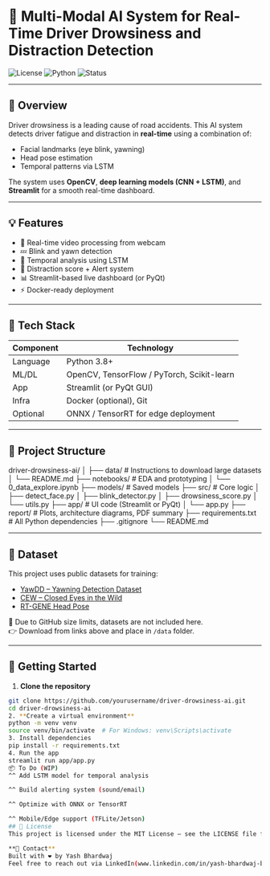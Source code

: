 # 🧠 Multi-Modal AI System for Real-Time Driver Drowsiness and Distraction Detection

![License](https://img.shields.io/badge/license-MIT-blue.svg) ![Python](https://img.shields.io/badge/Python-3.8%2B-green) ![Status](https://img.shields.io/badge/status-WIP-orange)

---

## 🚗 Overview

Driver drowsiness is a leading cause of road accidents. This AI system detects driver fatigue and distraction in **real-time** using a combination of:
- Facial landmarks (eye blink, yawning)
- Head pose estimation
- Temporal patterns via LSTM

The system uses **OpenCV**, **deep learning models (CNN + LSTM)**, and **Streamlit** for a smooth real-time dashboard.

---

## 💡 Features

- 🎥 Real-time video processing from webcam
- 💤 Blink and yawn detection
- 🔄 Temporal analysis using LSTM
- 🎯 Distraction score + Alert system
- 📊 Streamlit-based live dashboard (or PyQt)
- ⚡ Docker-ready deployment

---

## 🧰 Tech Stack

| Component | Technology |
|----------|------------|
| Language | Python 3.8+ |
| ML/DL    | OpenCV, TensorFlow / PyTorch, Scikit-learn |
| App      | Streamlit (or PyQt GUI) |
| Infra    | Docker (optional), Git |
| Optional | ONNX / TensorRT for edge deployment |

---

## 📁 Project Structure

driver-drowsiness-ai/
│
├── data/ # Instructions to download large datasets
│ └── README.md
├── notebooks/ # EDA and prototyping
│ └── 0_data_explore.ipynb
├── models/ # Saved models
├── src/ # Core logic
│ ├── detect_face.py
│ ├── blink_detector.py
│ ├── drowsiness_score.py
│ └── utils.py
├── app/ # UI code (Streamlit or PyQt)
│ └── app.py
├── report/ # Plots, architecture diagrams, PDF summary
├── requirements.txt # All Python dependencies
├── .gitignore
└── README.md

---

## 🧪 Dataset

This project uses public datasets for training:

- [YawDD – Yawning Detection Dataset](https://github.com/MayankSingal/Yawn-Detection-Dataset)
- [CEW – Closed Eyes in the Wild](https://github.com/zzh8829/yawn-detection-dataset)
- [RT-GENE Head Pose](https://github.com/Tobias-Fischer/rt-gene)

📝 Due to GitHub size limits, datasets are not included here.  
👉 Download from links above and place in `/data` folder.  

---

## 🚀 Getting Started

1. **Clone the repository**
```bash
git clone https://github.com/yourusername/driver-drowsiness-ai.git
cd driver-drowsiness-ai
2. **Create a virtual environment**
python -m venv venv
source venv/bin/activate  # For Windows: venv\Scripts\activate
3. Install dependencies
pip install -r requirements.txt
4. Run the app
streamlit run app/app.py
📦 To Do (WIP)
^^ Add LSTM model for temporal analysis

^^ Build alerting system (sound/email)

^^ Optimize with ONNX or TensorRT

^^ Mobile/Edge support (TFLite/Jetson)
## 📄 License
This project is licensed under the MIT License – see the LICENSE file for details.

**💬 Contact**
Built with ❤️ by Yash Bhardwaj
Feel free to reach out via LinkedIn(www.linkedin.com/in/yash-bhardwaj-b28828290 ) or open an issue!
